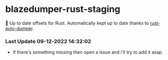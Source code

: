 # blazedumper-rust-staging

🚀 Up to date offsets for Rust. Automatically kept up to date thanks to [rust-auto-dumper](https://github.com/Akandesh/rust-auto-dumper).


### Last Update 09-12-2022 14:32:02
- If there's something missing then open a issue and i'll try to add it asap.